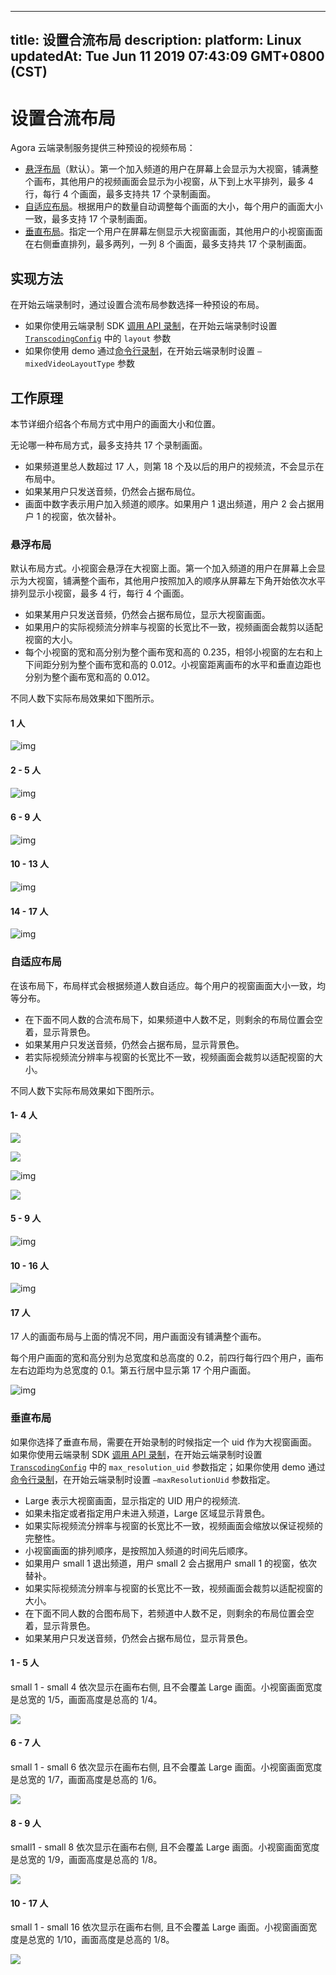
---
title: 设置合流布局
description: 
platform: Linux
updatedAt: Tue Jun 11 2019 07:43:09 GMT+0800 (CST)
---
# 设置合流布局
Agora 云端录制服务提供三种预设的视频布局：

- [悬浮布局](#float)（默认）。第一个加入频道的用户在屏幕上会显示为大视窗，铺满整个画布，其他用户的视频画面会显示为小视窗，从下到上水平排列，最多 4 行，每行 4 个画面，最多支持共 17 个录制画面。
- [自适应布局](#bestfit)。根据用户的数量自动调整每个画面的大小，每个用户的画面大小一致，最多支持 17 个录制画面。
- [垂直布局](#vertical)。指定一个用户在屏幕左侧显示大视窗画面，其他用户的小视窗画面在右侧垂直排列，最多两列，一列 8 个画面，最多支持共 17 个录制画面。

## 实现方法

在开始云端录制时，通过设置合流布局参数选择一种预设的布局。

- 如果你使用云端录制 SDK [调用 API 录制](../../cn/cloud-recording/cloud_recording_quickstart.md)，在开始云端录制时设置 [`TranscodingConfig`](../../cn/cloud-recording/cloud_recording_api.md) 中的 `layout` 参数
- 如果你使用 demo 通过[命令行录制](../../cn/cloud-recording/cloud_recording_demo.md)，在开始云端录制时设置 `—mixedVideoLayoutType` 参数

## 工作原理

本节详细介绍各个布局方式中用户的画面大小和位置。

无论哪一种布局方式，最多支持共 17 个录制画面。

- 如果频道里总人数超过 17 人，则第 18 个及以后的用户的视频流，不会显示在布局中。
- 如果某用户只发送音频，仍然会占据布局位。
- 画面中数字表示用户加入频道的顺序。如果用户 1 退出频道，用户 2 会占据用户 1 的视窗，依次替补。

### <a name="float"></a>悬浮布局

默认布局方式。小视窗会悬浮在大视窗上面。第一个加入频道的用户在屏幕上会显示为大视窗，铺满整个画布，其他用户按照加入的顺序从屏幕左下角开始依次水平排列显示小视窗，最多 4 行，每行 4 个画面。

- 如果某用户只发送音频，仍然会占据布局位，显示大视窗画面。
- 如果用户的实际视频流分辨率与视窗的长宽比不一致，视频画面会裁剪以适配视窗的大小。
- 每个小视窗的宽和高分别为整个画布宽和高的 0.235，相邻小视窗的左右和上下间距分别为整个画布宽和高的 0.012。小视窗距离画布的水平和垂直边距也分别为整个画布宽和高的 0.012。

不同人数下实际布局效果如下图所示。

#### 1 人

![img](https://confluence.agora.io/download/thumbnails/321323097/image2019-5-16_15-10-7.png?version=1&modificationDate=1557990615369&api=v2)

#### 2 - 5 人

![img](https://confluence.agora.io/download/thumbnails/321323097/image2019-5-16_15-10-37.png?version=1&modificationDate=1557990645667&api=v2)

#### 6 - 9 人

![img](https://confluence.agora.io/download/thumbnails/321323097/image2019-5-16_15-11-1.png?version=1&modificationDate=1557990670140&api=v2)

#### 10 - 13 人

![img](https://confluence.agora.io/download/thumbnails/321323097/image2019-5-16_15-11-22.png?version=1&modificationDate=1557990690258&api=v2)

#### 14 - 17 人

![img](https://confluence.agora.io/download/thumbnails/321323097/image2019-5-16_15-8-44.png?version=1&modificationDate=1557990532458&api=v2)

### <a name="bestfit"></a>自适应布局

在该布局下，布局样式会根据频道人数自适应。每个用户的视窗画面大小一致，均等分布。

- 在下面不同人数的合流布局下，如果频道中人数不足，则剩余的布局位置会空着，显示背景色。
- 如果某用户只发送音频，仍然会占据布局，显示背景色。
- 若实际视频流分辨率与视窗的长宽比不一致，视频画面会裁剪以适配视窗的大小。

不同人数下实际布局效果如下图所示。

#### 1- 4 人

![](https://web-cdn.agora.io/docs-files/1558062852403)

![](https://web-cdn.agora.io/docs-files/1558063212804)

![img](https://confluence.agora.io/download/thumbnails/321323097/image2018-3-2_15-13-11.png?version=1&modificationDate=1519974797896&api=v2)

![](https://web-cdn.agora.io/docs-files/1558063229612)

#### 5 - 9 人

![img](https://confluence.agora.io/download/thumbnails/321323097/image2018-3-2_15-17-58.png?version=1&modificationDate=1519975084235&api=v2)

#### 10 - 16 人

![img](https://confluence.agora.io/download/thumbnails/321323097/image2018-3-2_15-22-34.png?version=1&modificationDate=1519975360819&api=v2)

#### 17 人

17 人的画面布局与上面的情况不同，用户画面没有铺满整个画布。

每个用户画面的宽和高分别为总宽度和总高度的 0.2，前四行每行四个用户，画布左右边距均为总宽度的 0.1。第五行居中显示第 17 个用户画面。


![img](https://confluence.agora.io/download/thumbnails/321323097/image2018-3-2_16-56-35.png?version=1&modificationDate=1519981001505&api=v2)

### <a name="vertical"></a>垂直布局

如果你选择了垂直布局，需要在开始录制的时候指定一个 uid 作为大视窗画面。如果你使用云端录制 SDK [调用 API 录制](../../cn/cloud-recording/cloud_recording_quickstart.md)，在开始云端录制时设置 [`TranscodingConfig`](../../cn/cloud-recording/cloud_recording_api.md) 中的 `max_resolution_uid` 参数指定；如果你使用 demo 通过[命令行录制](../../cn/cloud-recording/cloud_recording_demo.md)，在开始云端录制时设置 `—maxResolutionUid` 参数指定。

- Large 表示大视窗画面，显示指定的 UID 用户的视频流.
 - 如果未指定或者指定用户未进入频道，Large 区域显示背景色。
 - 如果实际视频流分辨率与视窗的长宽比不一致，视频画面会缩放以保证视频的完整性。
- 小视窗画面的排列顺序，是按照加入频道的时间先后顺序。
 - 如果用户 small 1 退出频道，用户 small 2 会占据用户 small 1 的视窗，依次替补。
 - 如果实际视频流分辨率与视窗的长宽比不一致，视频画面会裁剪以适配视窗的大小。
- 在下面不同人数的合图布局下，若频道中人数不足，则剩余的布局位置会空着，显示背景色。
- 如果某用户只发送音频，仍然会占据布局位，显示背景色。

#### 1 - 5 人

small 1 - small 4 依次显示在画布右侧, 且不会覆盖 Large 画面。小视窗画面宽度是总宽的 1/5，画面高度是总高的 1/4。

![](https://web-cdn.agora.io/docs-files/1558060680455)

#### 6 - 7 人

small 1 - small 6 依次显示在画布右侧, 且不会覆盖 Large 画面。小视窗画面宽度是总宽的 1/7，画面高度是总高的 1/6。

![](https://web-cdn.agora.io/docs-files/1558060697541)

#### 8 - 9 人

small1 - small 8 依次显示在画布右侧, 且不会覆盖 Large 画面。小视窗画面宽度是总宽的 1/9，画面高度是总高的 1/8。

![](https://web-cdn.agora.io/docs-files/1558060714296)

#### 10 - 17 人

small 1 - small 16 依次显示在画布右侧, 且不会覆盖 Large 画面。小视窗画面宽度是总宽的 1/10，画面高度是总高的 1/8。

![](https://web-cdn.agora.io/docs-files/1558060732460)
